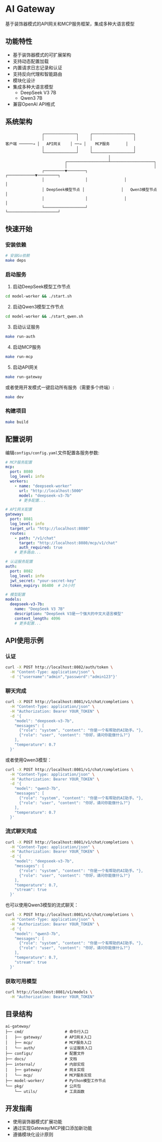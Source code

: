 # AI Gateway

基于装饰器模式的API网关和MCP服务框架，集成多种大语言模型

## 功能特性

- 基于装饰器模式的可扩展架构
- 支持动态配置加载
- 内置请求日志记录和认证
- 支持反向代理和智能路由
- 模块化设计
- 集成多种大语言模型
  - DeepSeek V3 7B
  - Qwen3 7B
- 兼容OpenAI API格式

## 系统架构

```
                ┌──────────────┐     ┌──────────────────┐
                │              │     │                  │
客户端 ──────→ │   API网关    │ ──→ │    MCP服务       │
                │              │     │                  │
                └──────────────┘     └──────────────────┘
                                             │
                          ┌──────────────────┴───────────────────┐
                          │                                      │
                ┌─────────▼────────┐                ┌────────────▼─────────┐
                │                  │                │                      │
                │ DeepSeek模型节点 │                │   Qwen3模型节点      │
                │                  │                │                      │
                └──────────────────┘                └──────────────────────┘
```

## 快速开始

### 安装依赖

```bash
# 安装Go依赖
make deps
```

### 启动服务

1. 启动DeepSeek模型工作节点
```bash
cd model-worker && ./start.sh
```

2. 启动Qwen3模型工作节点
```bash
cd model-worker && ./start_qwen.sh
```

3. 启动认证服务
```bash
make run-auth
```

4. 启动MCP服务
```bash
make run-mcp
```

5. 启动API网关
```bash
make run-gateway
```

或者使用开发模式一键启动所有服务（需要多个终端）:
```bash
make dev
```

### 构建项目

```bash
make build
```

## 配置说明

编辑`configs/config.yaml`文件配置各服务参数:

```yaml
# MCP服务配置
mcp:
  port: 8080
  log_level: info
  workers:
    - name: "deepseek-worker"
      url: "http://localhost:5000"
      model: "deepseek-v3-7b"
      # 更多配置...

# API网关配置  
gateway:
  port: 8081
  log_level: info
  target_url: "http://localhost:8080"
  routes:
    - path: "/v1/chat"
      target: "http://localhost:8080/mcp/v1/chat"
      auth_required: true
    # 更多路由...

# 认证服务配置
auth:
  port: 8082
  log_level: info
  jwt_secret: "your-secret-key"
  token_expiry: 86400  # 24小时

# 模型配置
models:
  deepseek-v3-7b:
    name: "DeepSeek V3 7B"
    description: "DeepSeek V3是一个强大的中文大语言模型"
    context_length: 4096
    # 更多配置...
```

## API使用示例

### 认证

```bash
curl -X POST http://localhost:8082/auth/token \
  -H "Content-Type: application/json" \
  -d '{"username":"admin","password":"admin123"}'
```

### 聊天完成

```bash
curl -X POST http://localhost:8081/v1/chat/completions \
  -H "Content-Type: application/json" \
  -H "Authorization: Bearer YOUR_TOKEN" \
  -d '{
    "model": "deepseek-v3-7b",
    "messages": [
      {"role": "system", "content": "你是一个有帮助的AI助手。"},
      {"role": "user", "content": "你好，请问你能做什么?"}
    ],
    "temperature": 0.7
  }'
```

或者使用Qwen3模型：

```bash
curl -X POST http://localhost:8081/v1/chat/completions \
  -H "Content-Type: application/json" \
  -H "Authorization: Bearer YOUR_TOKEN" \
  -d '{
    "model": "qwen3-7b",
    "messages": [
      {"role": "system", "content": "你是一个有帮助的AI助手。"},
      {"role": "user", "content": "你好，请问你能做什么?"}
    ],
    "temperature": 0.7
  }'
```

### 流式聊天完成

```bash
curl -X POST http://localhost:8081/v1/chat/completions \
  -H "Content-Type: application/json" \
  -H "Authorization: Bearer YOUR_TOKEN" \
  -d '{
    "model": "deepseek-v3-7b",
    "messages": [
      {"role": "system", "content": "你是一个有帮助的AI助手。"},
      {"role": "user", "content": "你好，请问你能做什么?"}
    ],
    "temperature": 0.7,
    "stream": true
  }'
```

也可以使用Qwen3模型的流式聊天：

```bash
curl -X POST http://localhost:8081/v1/chat/completions \
  -H "Content-Type: application/json" \
  -H "Authorization: Bearer YOUR_TOKEN" \
  -d '{
    "model": "qwen3-7b",
    "messages": [
      {"role": "system", "content": "你是一个有帮助的AI助手。"},
      {"role": "user", "content": "你好，请问你能做什么?"}
    ],
    "temperature": 0.7,
    "stream": true
  }'
```

### 获取可用模型

```bash
curl http://localhost:8081/v1/models \
  -H "Authorization: Bearer YOUR_TOKEN"
```

## 目录结构

```
ai-gateway/
├── cmd/                  # 命令行入口
│   ├── gateway/          # API网关入口
│   ├── mcp/              # MCP服务入口
│   └── auth/             # 认证服务入口
├── configs/              # 配置文件
├── docs/                 # 文档
├── internal/             # 内部实现
│   ├── gateway/          # 网关实现
│   └── mcp/              # MCP服务实现
├── model-worker/         # Python模型工作节点
└── pkg/                  # 公共包
    └── utils/            # 工具函数
```

## 开发指南

- 使用装饰器模式扩展功能
- 通过实现Gateway/MCP接口添加新功能
- 遵循模块化设计原则